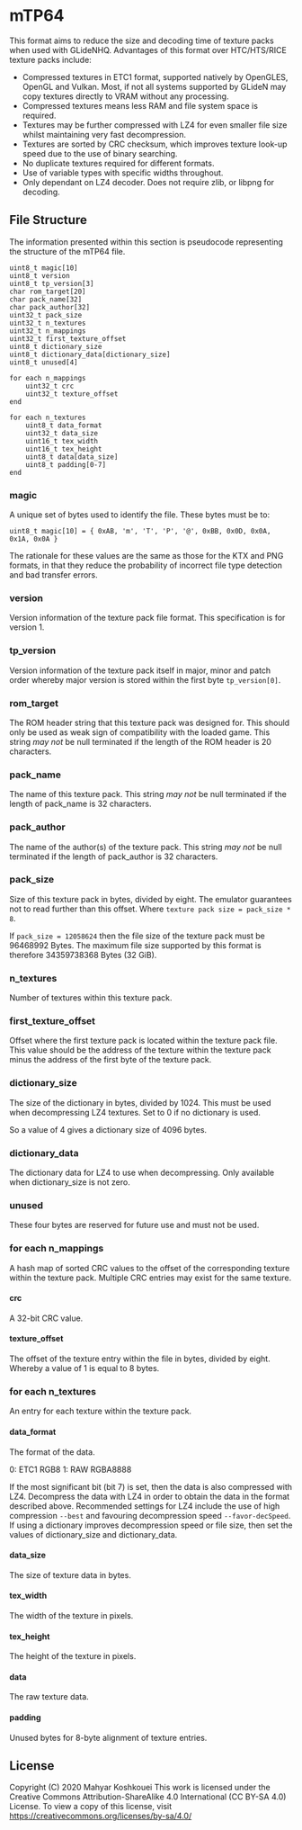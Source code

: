 # mTP64

This format aims to reduce the size and decoding time of texture packs when used
with GLideNHQ. Advantages of this format over HTC/HTS/RICE texture packs include:

- Compressed textures in ETC1 format, supported natively by OpenGLES, OpenGL and
  Vulkan.
  Most, if not all systems supported by GLideN may copy textures directly to
  VRAM without any processing.
- Compressed textures means less RAM and file system space is required.
- Textures may be further compressed with LZ4 for even smaller file size whilst
  maintaining very fast decompression.
- Textures are sorted by CRC checksum, which improves texture look-up speed due
  to the use of binary searching.
- No duplicate textures required for different formats.
- Use of variable types with specific widths throughout.
- Only dependant on LZ4 decoder. Does not require zlib, or libpng for decoding.

## File Structure

The information presented within this section is pseudocode representing the
structure of the mTP64 file.

```
uint8_t magic[10]
uint8_t version
uint8_t tp_version[3]
char rom_target[20]
char pack_name[32]
char pack_author[32]
uint32_t pack_size
uint32_t n_textures
uint32_t n_mappings
uint32_t first_texture_offset
uint8_t dictionary_size
uint8_t dictionary_data[dictionary_size]
uint8_t unused[4]

for each n_mappings
	uint32_t crc
	uint32_t texture_offset
end

for each n_textures
	uint8_t data_format
	uint32_t data_size
	uint16_t tex_width
	uint16_t tex_height
	uint8_t data[data_size]
	uint8_t padding[0-7]
end
```

### magic

A unique set of bytes used to identify the file. These bytes must be to:

`uint8_t magic[10] = { 0xAB, 'm', 'T', 'P', '@', 0xBB, 0x0D, 0x0A, 0x1A, 0x0A }`

The rationale for these values are the same as those for the KTX and PNG
formats, in that they reduce the probability of incorrect file type detection
and bad transfer errors.

### version

Version information of the texture pack file format. This specification is for
version 1.

### tp_version

Version information of the texture pack itself in major, minor and patch order
whereby major version is stored within the first byte `tp_version[0]`.

### rom_target

The ROM header string that this texture pack was designed for. This should only
be used as weak sign of compatibility with the loaded game. This string *may
not* be null terminated if the length of the ROM header is 20 characters.

### pack_name

The name of this texture pack. This string *may not* be null terminated if the
length of pack_name is 32 characters.

### pack_author

The name of the author(s) of the texture pack. This string *may not* be null
terminated if the length of pack_author is 32 characters.

### pack_size

Size of this texture pack in bytes, divided by eight. The emulator guarantees
not to read further than this offset. Where `texture pack size = pack_size * 8`.

If `pack_size = 12058624` then the file size of the texture pack must be
96468992 Bytes. The maximum file size supported by this format is therefore
34359738368 Bytes (32 GiB).

### n_textures

Number of textures within this texture pack.

### first_texture_offset

Offset where the first texture pack is located within the texture
pack file. This value should be the address of the texture within the texture
pack minus the address of the first byte of the texture pack.

### dictionary_size

The size of the dictionary in bytes, divided by 1024. This must be used when
decompressing LZ4 textures. Set to 0 if no dictionary is used.

So a value of 4 gives a dictionary size of 4096 bytes.

### dictionary_data

The dictionary data for LZ4 to use when decompressing. Only available when
dictionary_size is not zero.

### unused

These four bytes are reserved for future use and must not be used.

### for each n_mappings

A hash map of sorted CRC values to the offset of the corresponding texture
within the texture pack. Multiple CRC entries may exist for the same texture.

#### crc

A 32-bit CRC value.

#### texture_offset

The offset of the texture entry within the file in bytes, divided by eight.
Whereby a value of 1 is equal to 8 bytes.

### for each n_textures

An entry for each texture within the texture pack.

#### data_format

The format of the data.

0: ETC1 RGB8
1: RAW RGBA8888

If the most significant bit (bit 7) is set, then the data is also compressed
with LZ4. Decompress the data with LZ4 in order to obtain the data in the format
described above. Recommended settings for LZ4 include the use of high
compression `--best` and favouring decompression speed `--favor-decSpeed`. If
using a dictionary improves decompression speed or file size, then set the
values of dictionary_size and dictionary_data.

#### data_size

The size of texture data in bytes.

#### tex_width

The width of the texture in pixels.

#### tex_height

The height of the texture in pixels.

#### data

The raw texture data.

#### padding

Unused bytes for 8-byte alignment of texture entries.

## License

Copyright (C) 2020 Mahyar Koshkouei
This work is licensed under the Creative Commons Attribution-ShareAlike 4.0
International (CC BY-SA 4.0) License. To view a copy of this license, visit
https://creativecommons.org/licenses/by-sa/4.0/
